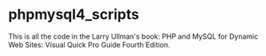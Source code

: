 # phpmysql4_scripts
This is all the code in the Larry Ullman's book: PHP and MySQL for Dynamic Web Sites: Visual Quick Pro Guide Fourth Edition.
